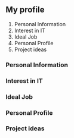 ## My profile
1. Personal Information
2. Interest in IT
3. Ideal Job
4. Personal Profile
5. Project ideas

### Personal Information


### Interest in IT



### Ideal Job


### Personal Profile



### Project ideas
